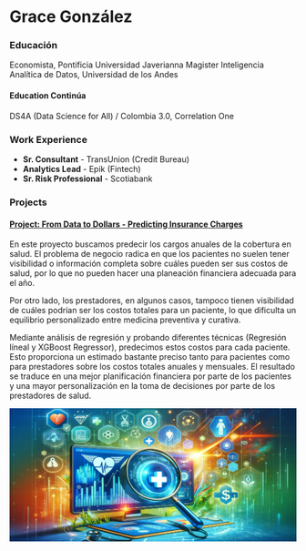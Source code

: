# Grace González

### Educación
Economista, Pontificia Universidad Javerianna
Magister Inteligencia Analítica de Datos, Universidad de los Andes

#### Education Continúa
DS4A (Data Science for All) / Colombia 3.0, Correlation One

### Work Experience
- **Sr. Consultant** - TransUnion (Credit Bureau)  
- **Analytics Lead** - Epik (Fintech)  
- **Sr. Risk Professional** - Scotiabank  

### Projects

#### [Project: From Data to Dollars - Predicting Insurance Charges](https://www.datacamp.com/datalab/w/9b26cc20-77c8-42ad-82cc-5e529f813880/edit)

En este proyecto buscamos predecir los cargos anuales de la cobertura en salud. El problema de negocio radica en que los pacientes no suelen tener visibilidad o información completa sobre cuáles pueden ser sus costos de salud, por lo que no pueden hacer una planeación financiera adecuada para el año.  

Por otro lado, los prestadores, en algunos casos, tampoco tienen visibilidad de cuáles podrían ser los costos totales para un paciente, lo que dificulta un equilibrio personalizado entre medicina preventiva y curativa.  

Mediante análisis de regresión y probando diferentes técnicas (Regresión líneal y XGBoost Regressor), predecimos estos costos para cada paciente. Esto proporciona un estimado bastante preciso tanto para pacientes como para prestadores sobre los costos totales anuales y mensuales. El resultado se traduce en una mejor planificación financiera por parte de los pacientes y una mayor personalización en la toma de decisiones por parte de los prestadores de salud.  

![Insurance Analysis](assets/img/insurance.png)
